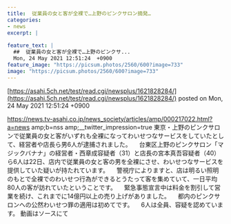 ```yaml
---
title:  従業員の女と客が全裸で…上野のピンクサロン摘発…  
categories:
- news
excerpt: |
  
feature_text: |
  ##  従業員の女と客が全裸で…上野のピンクサ...
  Mon, 24 May 2021 12:51:24  +0900
feature_image: "https://picsum.photos/2560/600?image=733"
image: "https://picsum.photos/2560/600?image=733"
---
```


[https://asahi.5ch.net/test/read.cgi/newsplus/1621828284/](https://asahi.5ch.net/test/read.cgi/newsplus/1621828284/)
posted on Mon, 24 May 2021 12:51:24  +0900

<!--more-->

https://news.tv-asahi.co.jp/news_society/articles/amp/000217022.html?a=news amp;b=nss amp;__twitter_impression=true 東京・上野のピンクサロンで従業員の女と客がいずれも全裸になってわいせつなサービスをしていたとして、経営者や店長ら男6人が逮捕されました。 　台東区上野のピンクサロン「マジックバナナ」の経営者・西章成容疑者（31）と店長の宮本真吾容疑者（40）ら6人は22日、店内で従業員の女と客の男を全裸にさせ、わいせつなサービスを提供していた疑いが持たれています。 　警視庁によりますと、店は明るい照明のもとで全裸でのわいせつ行為ができるとうたって客を集めていて、一日平均80人の客が訪れていたということです。 　緊急事態宣言中は料金を割引して営業を続け、これまでに14億円以上の売り上げがありました。 　都内のピンクサロンへの公然わいせつ罪の適用は初めてです。 　6人は全員、容疑を認めています。 動画はソースにて
